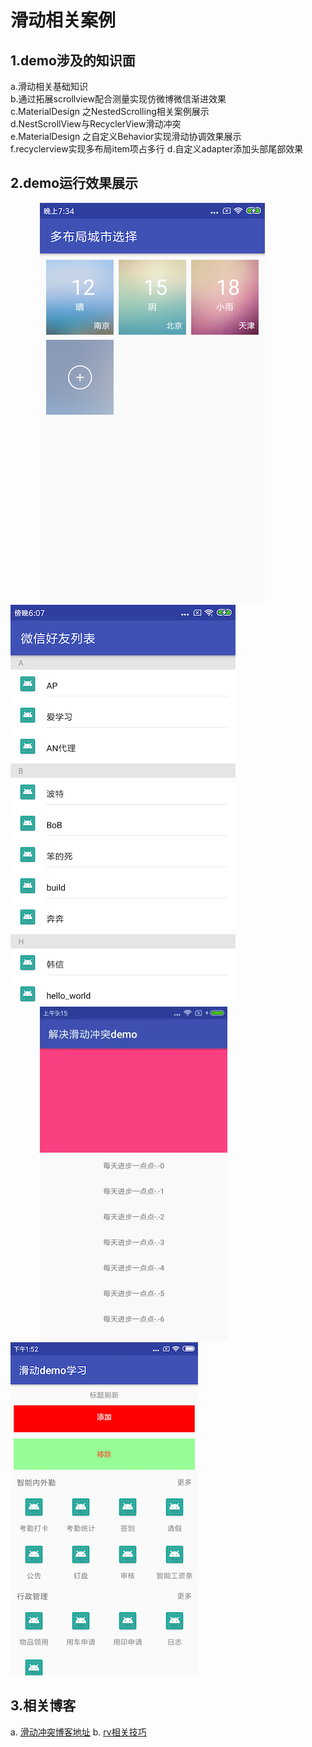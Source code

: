 # 滑动相关案例<br>

## 1.demo涉及的知识面<br>
a.滑动相关基础知识<br>
b.通过拓展scrollview配合测量实现仿微博微信渐进效果<br>
c.MaterialDesign 之NestedScrolling相关案例展示<br>
d.NestScrollView与RecyclerView滑动冲突<br>
e.MaterialDesign 之自定义Behavior实现滑动协调效果展示<br>
f.recyclerview实现多布局item项占多行
d.自定义adapter添加头部尾部效果

## 2.demo运行效果展示<br>
&#160;&#160;&#160;&#160;&#160;&#160;&#160;&#160;&#160;&#160;&#160;&#160;![image](https://github.com/crazyzhangxl/ScrollDemo/blob/master/app/sreenshoots/多布局--城市.png)
&#160;&#160;&#160;&#160;&#160;&#160;![image](https://github.com/crazyzhangxl/ScrollDemo/blob/master/app/sreenshoots/微信朋友列表.png)<br>
&#160;&#160;&#160;&#160;&#160;&#160;&#160;&#160;&#160;&#160;&#160;&#160;![image](https://github.com/crazyzhangxl/ScrollDemo/blob/master/app/sreenshoots/no_confict.gif)
&#160;&#160;&#160;&#160;&#160;&#160;![image](https://github.com/crazyzhangxl/ScrollDemo/blob/master/app/sreenshoots/多布局_头部.png)<br>
## 3.相关博客<br>
a. [滑动冲突博客地址](https://blog.csdn.net/crazyZhangxl/article/details/81110464)
b. [rv相关技巧](https://blog.csdn.net/crazyZhangxl/article/details/81407133)



